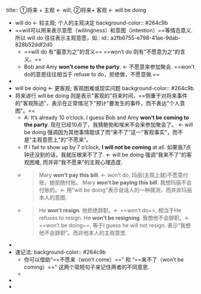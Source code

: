 title:: ①将来 + 主观 ← will, ②将来+ 客观 ← will be doing

- will do ← 较主观; 个人的主观决定
  background-color:: #264c9b
- ==will可以用来表示意愿（willingness）和意图（intention）==等情态意义. 所以 will do 往往表示主观意愿，如 :
  id:: a2fb6755-e798-41ae-9dab-828b52ddf2d0
	- ==will do 有“蓄意为之”的含义==
	  ==won’t do 则有“不愿意为之”的含义。==
	- Bob and Amy **won’t come to the party**. ← 不愿意来参加聚会.  ==won’t do的意思往往相当于 refuse to do，拒绝做，不愿意做.==
-
- will be doing ← 更客观; 客观困难或现实问题
  background-color:: #264c9b
- 将来进行 will be doing 则是表示"客观的"将来时间，==侧重于对将来事件的"客观陈述"，表示在正常情况下"预计"要发生的事件，而不表达"个人意图"。==
	- A: It’s already 10 o’clock. I guess Bob and Amy **won’t be coming to the party**.  现在已经10点了，我猜鲍勃和埃米不会来参加聚会了。 <- will be doing 强调因为其他事情耽误了而“来不了”这一"客观事实"，而不是"主观意愿上"的“不愿来”。
	- If I fail to show up by 7 o’clock, **I will not be coming** at all. 如果我7点钟还没到的话，我就压根来不了了. <- will be doing 强调“我来不了”的客观困难, 而并非“我不愿来”的主观心理态度.
	- > Mary **won’t pay this bill**. <- won’t do, 玛丽(主观上就)不愿意付账，她拒绝付账。
	  Mary **won’t be paying this bill**. 我想玛丽不会付账的。← 用"will be doing"表示说话人的一种猜测，而并非玛丽本人的意图.
	- > He **won’t resign**. 他拒绝辞职。<- ==won’t do==, 相当于He refuses to resign.
	  He **won’t be resigning**. 我想他不会辞职。← ==won’t be doing==, 等于I guess he will not resign. 表示“我想他不会辞职”。而非他本人的主观意思.
-
- 速记法:
  background-color:: #264c9b
	- 你可以借助“==不愿来（won’t come）==” 和 “==来不了（won’t be coming）==" 这两个简短句子来记住两者的不同意思.
	-
-
-